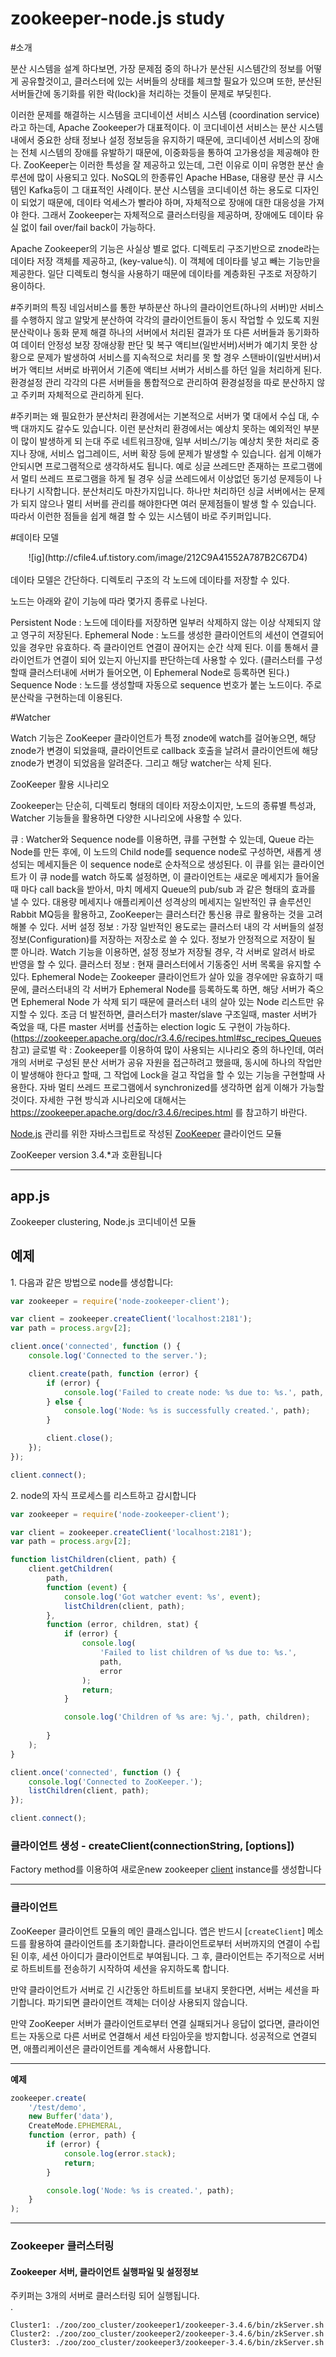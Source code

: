 # zookeeper-node.js study

#소개

분산 시스템을 설계 하다보면, 가장 문제점 중의 하나가 분산된 시스템간의 정보를 어떻게 공유할것이고, 클러스터에 있는 서버들의 상태를 체크할 필요가 있으며 또한, 분산된 서버들간에 동기화를 위한 락(lock)을 처리하는 것들이 문제로 부딪힌다.

이러한 문제를 해결하는 시스템을 코디네이션 서비스 시스템 (coordination service)라고 하는데, Apache Zookeeper가 대표적이다. 이 코디네이션 서비스는 분산 시스템 내에서 중요한 상태 정보나 설정 정보등을 유지하기 때문에, 코디네이션 서비스의 장애는 전체 시스템의 장애를 유발하기 때문에, 이중화등을 통하여 고가용성을 제공해야 한다. ZooKeeper는 이러한 특성을 잘 제공하고 있는데, 그런 이유로 이미 유명한 분산 솔루션에 많이 사용되고 있다. NoSQL의 한종류인 Apache HBase, 대용량 분산 큐 시스템인 Kafka등이 그 대표적인 사례이다.
분산 시스템을 코디네이션 하는 용도로 디자인이 되었기 때문에, 데이타 억세스가 빨라야 하며, 자체적으로 장애에 대한 대응성을 가져야 한다. 그래서 Zookeeper는 자체적으로 클러스터링을 제공하며, 장애에도 데이타 유실 없이 fail over/fail back이 가능하다.

Apache Zookeeper의 기능은 사실상 별로 없다. 디렉토리 구조기반으로 znode라는 데이타 저장 객체를 제공하고, (key-value식). 이 객체에 데이타를 넣고 빼는 기능만을 제공한다. 일단 디렉토리 형식을 사용하기 때문에 데이타를 계층화된 구조로 저장하기 용이하다.

#주키퍼의 특징
네임서비스를 통한 부하분산 
하나의 클라이언트(하나의 서버)만 서비스를 수행하지 않고 알맞게 분산하여 각각의 클라이언트들이 동시 작업할 수 있도록 지원
분산락이나 동화 문제 해결 
하나의 서버에서 처리된 결과가 또 다른 서버들과 동기화하여 데이터 안정성 보장
장애상황 판단 및 복구 
액티브(일반서버)서버가 예기치 못한 상황으로 문제가 발생하여 서비스를 지속적으로 처리를 못 할 경우 스탠바이(일반서버)서버가 액티브 서버로 바뀌어서 기존에 액티브 서버가 서비스를 하던 일을 처리하게 된다.
환경설정 관리 
각각의 다른 서버들을 통합적으로 관리하여 환경설정을 따로 분산하지 않고 주키퍼 자체적으로 관리하게 된다.

#주키퍼는 왜 필요한가
분산처리 환경에서는 기본적으로 서버가 몇 대에서 수십 대, 수백 대까지도 갈수도 있습니다. 이런 분산처리 환경에서는 예상치 못하는 예외적인 부분이 많이 발생하게 되 는대 주로 네트워크장애, 일부 서비스/기능 예상치 못한 처리로 중지나 장애, 서비스 업그레이드, 서버 확장 등에 문제가 발생할 수 있습니다. 
쉽게 이해가 안되시면 프로그램적으로 생각하셔도 됩니다. 예로 싱글 쓰레드만 존재하는 프로그램에서 멀티 쓰레드 프로그램을 하게 될 경우 싱글 쓰레드에서 이상없던 동기성 문제등이 나타나기 시작합니다. 분산처리도 마찬가지입니다. 하나만 처리하던 싱글 서버에서는 문제가 되지 않으나 멀티 서버를 관리를 해야한다면 여러 문제점들이 발생 할 수 있습니다. 
 따라서 이런한 점들을 쉽게 해결 할 수 있는 시스템이 바로 주키퍼입니다.

#데이타 모델
<center>![ig](http://cfile4.uf.tistory.com/image/212C9A41552A787B2C67D4)</center><br>
데이타 모델은 간단하다. 디렉토리 구조의 각 노드에 데이타를 저장할 수 있다.

노드는 아래와 같이 기능에 따라 몇가지 종류로 나뉜다.

Persistent Node : 노드에 데이타를 저장하면 일부러 삭제하지 않는 이상 삭제되지 않고 영구히 저장된다.
Ephemeral Node : 노드를 생성한 클라이언트의 세션이 연결되어 있을 경우만 유효하다. 즉 클라이언트 연결이 끊어지는 순간 삭제 된다. 이를 통해서 클라이언트가 연결이 되어 있는지 아닌지를 판단하는데 사용할 수 있다. (클러스터를 구성할때 클러스터내에 서버가 들어오면, 이 Ephemeral Node로 등록하면 된다.)
Sequence Node : 노드를 생성할때 자동으로 sequence 번호가 붙는 노드이다. 주로 분산락을 구현하는데 이용된다.

#Watcher

Watch 기능은 ZooKeeper 클라이언트가 특정 znode에 watch를 걸어놓으면, 해당 znode가 변경이 되었을때, 클라이언트로 callback 호출을 날려서 클라이언트에 해당 znode가 변경이 되었음을 알려준다. 그리고 해당 watcher는 삭제 된다. 

ZooKeeper 활용 시나리오

Zookeeper는 단순히, 디렉토리 형태의 데이타 저장소이지만, 노드의 종류별 특성과, Watcher 기능들을 활용하면 다양한 시나리오에 사용할 수 있다. 

큐 : Watcher와 Sequence node를 이용하면, 큐를 구현할 수 있는데, Queue 라는 Node를 만든 후에, 이 노드의 Child node를 sequence node로 구성하면, 새롭게 생성되는 메세지들은 이 sequence node로 순차적으로 생성된다. 이 큐를 읽는 클라이언트가 이 큐 node를 watch 하도록 설정하면, 이 클라이언트는 새로운 메세지가 들어올 때 마다 call back을 받아서, 마치 메세지 Queue의 pub/sub 과 같은 형태의 효과를 낼 수 있다. 대용량 메세지나 애플리케이션 성격상의 메세지는 일반적인 큐 솔루션인 Rabbit MQ등을 활용하고, ZooKeeper는 클러스터간 통신용 큐로 활용하는 것을 고려해볼 수 있다.
서버 설정 정보 : 가장 일반적인 용도로는 클러스터 내의 각 서버들의 설정 정보(Configuration)를 저장하는 저장소로 쓸 수 있다. 정보가 안정적으로 저장이 될 뿐 아니라. Watch 기능을 이용하면, 설정 정보가 저장될 경우, 각 서버로 알려서 바로 반영을 할 수 있다.
클러스터 정보 : 현재 클러스터에서 기동중인 서버 목록을 유지할 수 있다. Ephemeral Node는 Zookeeper 클라이언트가 살아 있을 경우에만 유효하기 때문에, 클러스터내의 각 서버가 Ephemeral Node를 등록하도록 하면, 해당 서버가 죽으면 Ephemeral Node 가 삭제 되기 때문에 클러스터 내의 살아 있는 Node 리스트만 유지할 수 있다. 조금 더 발전하면, 클러스터가 master/slave 구조일때, master 서버가 죽었을 때, 다른 master 서버를 선출하는 election logic 도 구현이 가능하다. (https://zookeeper.apache.org/doc/r3.4.6/recipes.html#sc_recipes_Queues 참고)
글로벌 락 : Zookeeper를 이용하여 많이 사용되는 시나리오 중의 하나인데, 여러개의 서버로 구성된 분산 서버가 공유 자원을 접근하려고 했을때, 동시에 하나의 작업만이 발생해야 한다고 할때, 그 작업에 Lock을 걸고 작업을 할 수 있는 기능을 구현할때 사용한다. 자바 멀티 쓰레드 프로그램에서 synchronized를 생각하면 쉽게 이해가 가능할 것이다.
자세한 구현 방식과 시나리오에 대해서는 https://zookeeper.apache.org/doc/r3.4.6/recipes.html 를 참고하기 바란다.

[Node.js](http://nodejs.org) 관리를 위한 자바스크립트로 작성된 [ZooKeeper](http://zookeeper.apache.org) 클라이언드 모듈

ZooKeeper version 3.4.*과 호환됩니다

---

## app.js

Zookeeper clustering, Node.js 코디네이션 모듈

## 예제

1\. 다음과 같은 방법으로 node를 생성합니다:

```javascript
var zookeeper = require('node-zookeeper-client');

var client = zookeeper.createClient('localhost:2181');
var path = process.argv[2];

client.once('connected', function () {
    console.log('Connected to the server.');

    client.create(path, function (error) {
        if (error) {
            console.log('Failed to create node: %s due to: %s.', path, error);
        } else {
            console.log('Node: %s is successfully created.', path);
        }

        client.close();
    });
});

client.connect();
```

2\. node의 자식 프로세스를 리스트하고 감시합니다

```javascript
var zookeeper = require('node-zookeeper-client');

var client = zookeeper.createClient('localhost:2181');
var path = process.argv[2];

function listChildren(client, path) {
    client.getChildren(
        path,
        function (event) {
            console.log('Got watcher event: %s', event);
            listChildren(client, path);
        },
        function (error, children, stat) {
            if (error) {
                console.log(
                    'Failed to list children of %s due to: %s.',
                    path,
                    error
                );
                return;
            }

            console.log('Children of %s are: %j.', path, children);
            
        }
    );
}

client.once('connected', function () {
    console.log('Connected to ZooKeeper.');
    listChildren(client, path);
});

client.connect();
```

### 클라이언트 생성 - createClient(connectionString, [options])

Factory method를 이용하여 새로운new zookeeper [client](#client) instance를 생성합니다

---

### 클라이언트

ZooKeeper 클라이언트 모듈의 메인 클래스입니다. 앱은 반드시 [`createClient`] 메소드를 활용하여 클라이언트를 초기화합니다.
클라이언트로부터 서버까지의 연결이 수립된 이후, 세션 아이디가 클라이언트로 부여됩니다.
그 후, 클라이언트는 주기적으로 서버로 하트비트를 전송하기 시작하여 세션을 유지하도록 합니다.

만약 클라이언트가 서버로 긴 시간동안 하트비트를 보내지 못한다면, 서버는 세션을 파기합니다.
파기되면 클라이언트 객체는 더이상 사용되지 않습니다.

만약 ZooKeeper 서버가 클라이언트로부터 연결 실패되거나 응답이 없다면, 클라이언트는 자동으로 다른 서버로 연결해서 세션 타임아웃을 방지합니다. 성공적으로 연결되면, 애플리케이션은 클라이언트를 계속해서 사용합니다.

---

**예제**

```javascript
zookeeper.create(
    '/test/demo',
    new Buffer('data'),
    CreateMode.EPHEMERAL,
    function (error, path) {
        if (error) {
            console.log(error.stack);
            return;
        }

        console.log('Node: %s is created.', path);
    }
);
```

---
### Zookeeper 클러스터링
#### Zookeeper 서버, 클라이언트 실행파일 및 설정정보
주키퍼는 3개의 서버로 클러스터링 되어 실행됩니다.<br>
.
```
Cluster1: ./zoo/zoo_cluster/zookeeper1/zookeeper-3.4.6/bin/zkServer.sh
Cluster2: ./zoo/zoo_cluster/zookeeper2/zookeeper-3.4.6/bin/zkServer.sh
Cluster3: ./zoo/zoo_cluster/zookeeper3/zookeeper-3.4.6/bin/zkServer.sh
```
```
